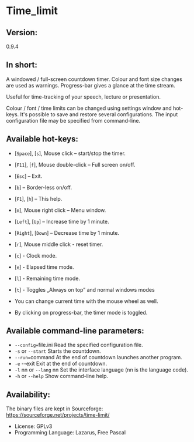 # Time_limit

Version:
--------

0.9.4

In short:
---------

A windowed / full-screen countdown timer. Colour and font size changes are used as warnings. Progress-bar gives a glance at the time stream.

Useful for time-tracking  of your speech, lecture or presentation.

Colour / font / time limits can be changed using settings window and hot-keys. It's possible to save and restore several configurations. The input configuration file may be specified from command-line.

Available hot-keys:
-------------------

- [`Space`], [`s`], Mouse click – start/stop the timer.
- [`F11`], [`f`], Mouse double-click  – Full screen on/off.
- [`Esc`] – Exit.
- [`b`] – Border-less on/off.
- [`F1`], [`h`] – This help.
- [`m`], Mouse right click – Menu window.
- [`Left`], [`Up`] – Increase time by 1 minute.
- [`Right`], [`Down`] – Decrease time by 1 minute.
- [`r`], Mouse middle click - reset timer.
- [`c`] - Clock mode.
- [`e`] - Elapsed time mode.
- [`l`] - Remaining time mode.
- [`t`] - Toggles „Always on top” and normal windows modes

- You can change current time with the mouse wheel as well.
- By clicking on progress-bar, the timer mode is toggled.

Available command-line parameters:
----------------------------------

- `--config=`file.ini      Read the specified configuration file.
- `-s` or `--start`          Starts the countdown.
- `--run=`command          At the end of countdown launches another program.
- `-e` --exit              Exit at the end of countdown.
- `-l` nn or `--lang` nn     Set the interface language (nn is the language code).
- `-h` or `--help`           Show command-line help.

Availability:
-------------

The binary files are kept in Sourceforge:
https://sourceforge.net/projects/time-limit/

- License: GPLv3
- Programming Language: Lazarus, Free Pascal

